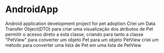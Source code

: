 # AndroidApp
Android application development project for pet adoption
Criei um Data Transfer Object(DTO) para criar uma visualização dos atributos de Pet
permitir o acesso direto a esta classe, criando para tanto a classe "PetView" para 
converter um objeto Pet para um objeto PetView criei um método para converter uma
lista de Pet em uma lista de PetView

